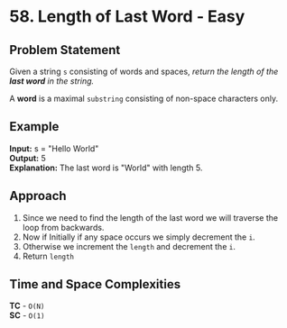 # 58. Length of Last Word - Easy

## Problem Statement
Given a string `s` consisting of words and spaces, *return the length of the **last word** in the string.*

A **word** is a maximal `substring` consisting of non-space characters only.

## Example
**Input:** s = "Hello World"<br>
**Output:** 5<br>
**Explanation:** The last word is "World" with length 5.

## Approach
1. Since we need to find the length of the last word we will traverse the loop from backwards.
2. Now if Initially if any space occurs we simply decrement the `i`.
3. Otherwise we increment the `length` and decrement the `i`.
4. Return `length`

## Time and Space Complexities
**TC** - `O(N)`<br>
**SC** - `O(1)`
